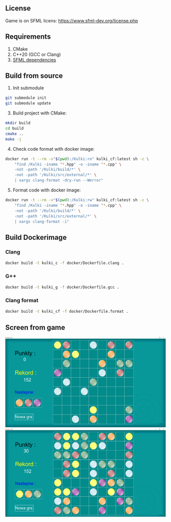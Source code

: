 License
---
Game is on SFML licens:
https://www.sfml-dev.org/license.php

Requirements
---
1. CMake
2. C++20 (GCC or Clang)
3. [SFML dependencies](https://www.sfml-dev.org/tutorials/2.6/compile-with-cmake.php)

Build from source
---

1. Init submodule
```sh
git submodule init
git submodule update
```

3. Build project with CMake:
```sh
mkdir build
cd build
cmake ..
make -j
```

4. Check code format with docker image:
```sh
docker run -t --rm -v"$(pwd):/Kulki:ro" kulki_cf:latest sh -c \
    "find /Kulki -iname "*.hpp" -o -iname "*.cpp" \
    -not -path '/Kulki/build/*' \
    -not -path '/Kulki/src/external/*' \
    | xargs clang-format -dry-run --Werror"
```

5. Format code with docker image:
```sh
docker run -t --rm -v"$(pwd):/Kulki:rw" kulki_cf:latest sh -c \
    "find /Kulki -iname "*.hpp" -o -iname "*.cpp" \
    -not -path '/Kulki/build/*' \
    -not -path '/Kulki/src/external/*' \
    | xargs clang-format -i"
```

Build Dockerimage
---

### Clang
```sh
docker build -t kulki_c -f docker/Dockerfile.clang .
```

### G++
```sh
docker build -t kulki_g -f docker/Dockerfile.gcc .
```

### Clang format
```sh
docker build -t kulki_cf -f docker/Dockerfile.format .
```

Screen from game
---
![alt text](https://github.com/wojciechmadry/Kulki/blob/master/Screen/game1.PNG)
![alt text](https://github.com/wojciechmadry/Kulki/blob/master/Screen/game2.PNG)
